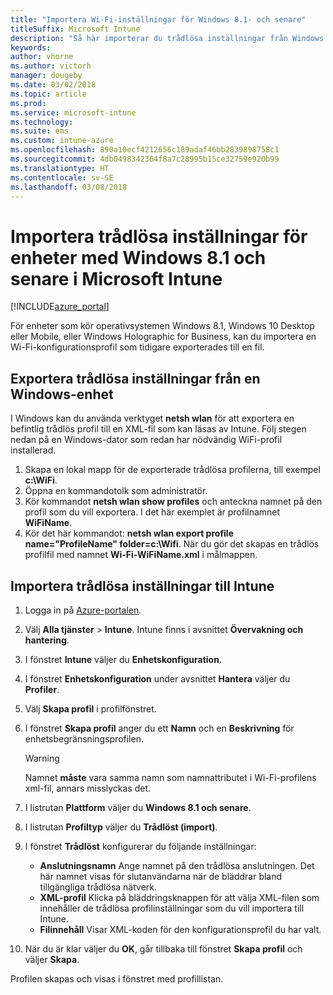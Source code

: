 ```yaml
---
title: "Importera Wi-Fi-inställningar för Windows 8.1- och senare"
titleSuffix: Microsoft Intune
description: "Så här importerar du trådlösa inställningar från Windows till en trådlös Intune-profil."
keywords: 
author: vhorne
ms.author: victorh
manager: dougeby
ms.date: 03/02/2018
ms.topic: article
ms.prod: 
ms.service: microsoft-intune
ms.technology: 
ms.suite: ems
ms.custom: intune-azure
ms.openlocfilehash: 890a10ecf4212656c189adaf46bb2839898758c1
ms.sourcegitcommit: 4db0498342364f8a7c28995b15ce32759e920b99
ms.translationtype: HT
ms.contentlocale: sv-SE
ms.lasthandoff: 03/08/2018
---
```

# <a name="import-wi-fi-settings-for-windows-81-and-later-devices-in-microsoft-intune"></a>Importera trådlösa inställningar för enheter med Windows 8.1 och senare i Microsoft Intune

[!INCLUDE[azure_portal](./includes/azure_portal.md)]

För enheter som kör operativsystemen Windows 8.1, Windows 10 Desktop eller Mobile, eller Windows Holographic for Business, kan du importera en Wi-Fi-konfigurationsprofil som tidigare exporterades till en fil.

## <a name="export-wi-fi-settings-from-a-windows-device"></a>Exportera trådlösa inställningar från en Windows-enhet

I Windows kan du använda verktyget **netsh wlan** för att exportera en befintlig trådlös profil till en XML-fil som kan läsas av Intune. Följ stegen nedan på en Windows-dator som redan har nödvändig WiFi-profil installerad.
1. Skapa en lokal mapp för de exporterade trådlösa profilerna, till exempel **c:\WiFi**.
1. Öppna en kommandotolk som administratör.
1. Kör kommandot **netsh wlan show profiles** och anteckna namnet på den profil som du vill exportera. I det här exemplet är profilnamnet **WiFiName**.
1. Kör det här kommandot: **netsh wlan export profile name="ProfileName" folder=c:\Wifi**. När du gör det skapas en trådlös profilfil med namnet **Wi-Fi-WiFiName.xml** i målmappen.

## <a name="import-the-wi-fi-settings-into-intune"></a>Importera trådlösa inställningar till Intune

1. Logga in på [Azure-portalen](https://portal.azure.com).
2. Välj **Alla tjänster** > **Intune**. Intune finns i avsnittet **Övervakning och hantering**.
3. I fönstret **Intune** väljer du **Enhetskonfiguration**.
4. I fönstret **Enhetskonfiguration** under avsnittet **Hantera** väljer du **Profiler**.
5. Välj **Skapa profil** i profilfönstret.
6. I fönstret **Skapa profil** anger du ett **Namn** och en **Beskrivning** för enhetsbegränsningsprofilen.


   > [!WARNING]
   > Namnet **måste** vara samma namn som namnattributet i Wi-Fi-profilens xml-fil, annars misslyckas det.

7. I listrutan **Plattform** väljer du **Windows 8.1 och senare**.
8. I listrutan **Profiltyp** väljer du **Trådlöst (import)**.
9. I fönstret **Trådlöst** konfigurerar du följande inställningar:
    - **Anslutningsnamn** Ange namnet på den trådlösa anslutningen. Det här namnet visas för slutanvändarna när de bläddrar bland tillgängliga trådlösa nätverk.
    - **XML-profil** Klicka på bläddringsknappen för att välja XML-filen som innehåller de trådlösa profilinställningar som du vill importera till Intune.
    - **Filinnehåll** Visar XML-koden för den konfigurationsprofil du har valt.
10. När du är klar väljer du **OK**, går tillbaka till fönstret **Skapa profil** och väljer **Skapa**.

Profilen skapas och visas i fönstret med profillistan.
